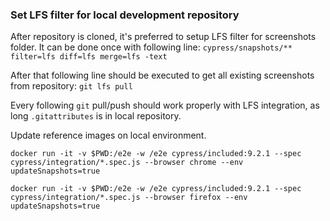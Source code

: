### Set LFS filter for local development repository

After repository is cloned, it's preferred to setup LFS filter for screenshots folder. It can be done once with following line:
```cypress/snapshots/** filter=lfs diff=lfs merge=lfs -text```

After that following line should be executed to get all existing screenshots from repository:
```git lfs pull```

Every following `git` pull/push should work properly with LFS integration, as long `.gitattributes` is in local repository.

Update reference images on local environment.

```docker run -it -v $PWD:/e2e -w /e2e cypress/included:9.2.1 --spec cypress/integration/*.spec.js --browser chrome --env updateSnapshots=true```

```docker run -it -v $PWD:/e2e -w /e2e cypress/included:9.2.1 --spec cypress/integration/*.spec.js --browser firefox --env updateSnapshots=true```
